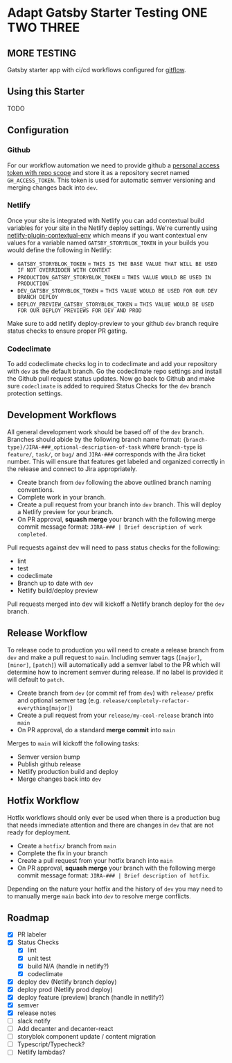 # Adapt Gatsby Starter Testing ONE TWO THREE

## MORE TESTING

Gatsby starter app with ci/cd workflows configured for [gitflow](https://www.atlassian.com/git/tutorials/comparing-workflows/gitflow-workflow).

## Using this Starter

TODO

## Configuration

### Github

For our workflow automation we need to provide github a [personal access token with repo scope](https://docs.github.com/en/github/authenticating-to-github/keeping-your-account-and-data-secure/creating-a-personal-access-token)
and store it as a repository secret named `GH_ACCESS_TOKEN`. This token is used for automatic semver versioning and merging changes back into `dev`.

### Netlify

Once your site is integrated with Netlify you can add contextual build variables for your site in the Netlify deploy settings.
We're currently using [netlify-plugin-contextual-env](https://github.com/cball/netlify-plugin-contextual-env) which means if you
want contextual env values for a variable named `GATSBY_STORYBLOK_TOKEN` in your builds you would define the following in Netlify:
- `GATSBY_STORYBLOK_TOKEN` = `THIS IS THE BASE VALUE THAT WILL BE USED IF NOT OVERRIDDEN WITH CONTEXT`
- `PRODUCTION_GATSBY_STORYBLOK_TOKEN` = `THIS VALUE WOULD BE USED IN PRODUCTION`
- `DEV_GATSBY_STORYBLOK_TOKEN` = `THIS VALUE WOULD BE USED FOR OUR DEV BRANCH DEPLOY`
- `DEPLOY_PREVIEW_GATSBY_STORYBLOK_TOKEN` = `THIS VALUE WOULD BE USED FOR OUR DEPLOY PREVIEWS FOR DEV AND PROD`

Make sure to add netlify deploy-preview to your github `dev` branch require status checks to ensure proper PR gating.

### Codeclimate

To add codeclimate checks log in to codeclimate and add your repository with `dev` as the default branch.
Go the codeclimate repo settings and install the Github pull request status updates. Now go back to Github
and make sure `codeclimate` is added to required Status Checks for the `dev` branch protection settings.

## Development Workflows

All general development work should be based off of the `dev` branch.
Branches should abide by the following branch name format: `{branch-type}/JIRA-###_optional-description-of-task`
where `branch-type` is `feature/`, `task/`, or `bug/` and `JIRA-###` corresponds with the Jira ticket number.
This will ensure that features get labeled and organized correctly in the release and connect to Jira appropriately.

- Create branch from `dev` following the above outlined branch naming conventions.
- Complete work in your branch.
- Create a pull request from your branch into `dev` branch. This will deploy a Netlify preview for your branch.
- On PR approval, **squash merge** your branch with the following merge commit message format: `JIRA-### | Brief description of work completed`.

Pull requests against dev will need to pass status checks for the following:
- lint
- test
- codeclimate
- Branch up to date with `dev`
- Netlify build/deploy preview

Pull requests merged into dev will kickoff a Netlify branch deploy for the `dev` branch.

## Release Workflow

To release code to production you will need to create a release branch from `dev` and make a pull request to `main`.
Including semver tags (`[major]`, `[minor]`, `[patch]`) will automatically add a semver label to the PR which will
determine how to increment semver during release. If no label is provided it will default to `patch`.

- Create branch from `dev` (or commit ref from `dev`) with `release/` prefix and optional semver tag (e.g. `release/completely-refactor-everything[major]`)
- Create a pull request from your `release/my-cool-release` branch into `main`
- On PR approval, do a standard **merge commit** into `main`

Merges to `main` will kickoff the following tasks:
- Semver version bump
- Publish github release
- Netlify production build and deploy
- Merge changes back into `dev`


## Hotfix Workflow

Hotfix workflows should only ever be used when there is a production bug that needs immediate attention and
there are changes in `dev` that are not ready for deployment.

- Create a `hotfix/` branch from `main`
- Complete the fix in your branch
- Create a pull request from your hotfix branch into `main`
- On PR approval, **squash merge** your branch with the following merge commit message format: `JIRA-### | Brief description of hotfix`.

Depending on the nature your hotfix and the history of `dev` you may need to to manually merge `main` back into `dev` to resolve merge conflicts.



## Roadmap

- [x] PR labeler
- [x] Status Checks
  - [x] lint
  - [x] unit test
  - [x] build N/A (handle in netlify?)
  - [x] codeclimate
- [x] deploy dev (Netlify branch deploy)
- [x] deploy prod (Netlify prod deploy)
- [x] deploy feature (preview) branch (handle in netlify?)
- [x] semver
- [x] release notes
- [ ] slack notify
- [ ] Add decanter and decanter-react
- [ ] storyblok component update / content migration
- [ ] Typescript/Typecheck?
- [ ] Netlify lambdas?
